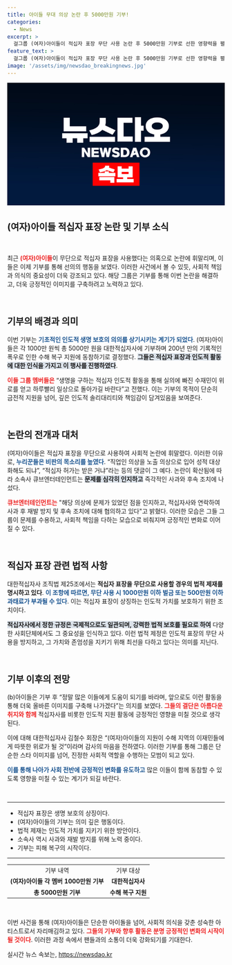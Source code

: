 ```yaml
---
title: 아이들 무대 의상 논란 후 5000만원 기부!
categories:
  - News
excerpt: >
  걸그룹 (여자)아이들이 적십자 표장 무단 사용 논란 후 5000만원 기부로 선한 영향력을 펼쳤습니다. 이들은 수해 복구 지원을 위해 마음을 전하며, 재발 방지를 약속했습니다.
feature_text: >
  걸그룹 (여자)아이들이 적십자 표장 무단 사용 논란 후 5000만원 기부로 선한 영향력을 펼쳤습니다. 이들은 수해 복구 지원을 위해 마음을 전하며, 재발 방지를 약속했습니다.
image: '/assets/img/newsdao_breakingnews.jpg'
---
```


<p><img src="/assets/img/newsdao_breakingnews.jpg" alt="cryptoinkorea 속보" /></p>

<h2 data-ke-size="size26">(여자)아이들 적십자 표장 논란 및 기부 소식</h2>

<p data-ke-size="size16">&nbsp;</p>

<p>최근 <b><span style="color: #ee2323;">(여자)아이들</span></b>이 무단으로 적십자 표장을 사용했다는 의혹으로 논란에 휘말리며, 이들은 이제 기부를 통해 선의의 행동을 보였다. 이러한 사건에서 볼 수 있듯, 사회적 책임과 의식의 중요성이 더욱 강조되고 있다. 해당 그룹은 기부를 통해 이번 논란을 해결하고, 더욱 긍정적인 이미지를 구축하려고 노력하고 있다. </p>

<p data-ke-size="size16">&nbsp;</p>

<h2 data-ke-size="size26">기부의 배경과 의미</h2>

<p>이번 기부는 <b><span style="color: #1a5490;">기초적인 인도적 생명 보호의 의의를 상기시키는 계기가 되었다</span></b>. (여자)아이들은 각 1000만 원씩 총 5000만 원을 대한적십자사에 기부하며 200년 만의 기록적인 폭우로 인한 수해 복구 지원에 동참하기로 결정했다. <b><span style="background-color: #21538527;">그들은 적십자 표장과 인도적 활동에 대한 인식을 가지고 이 행사를 진행하였다</span></b>.</p>

<p><b><span style="color: #ee2323;">이들 그룹 멤버들은</span></b> “생명을 구하는 적십자 인도적 활동을 통해 실의에 빠진 수재민이 위로를 얻고 하루빨리 일상으로 돌아가길 바란다”고 전했다. 이는 기부의 목적이 단순히 금전적 지원을 넘어, 깊은 인도적 솔리대리티와 책임감이 담겨있음을 보여준다.</p>

<p data-ke-size="size16">&nbsp;</p>

<h2 data-ke-size="size26">논란의 전개과 대처</h2>

<p>(여자)아이들은 적십자 표장을 무단으로 사용하여 사회적 논란에 휘말렸다. 이러한 이유로, <b><span style="color: #1a5490;">누리꾼들은 비판의 목소리를 높였다</span></b>. “직업인 의상을 노출 의상으로 입어 성적 대상화해도 되냐”, “적십자 허가는 받은 거냐”라는 등의 댓글이 그 예다. 논란이 확산됨에 따라 소속사 큐브엔터테인먼트는 <b><span style="background-color: #21538527;">문제를 심각히 인지하고</span></b> 즉각적인 사과와 후속 조치에 나섰다.</p>

<p><b><span style="color: #ee2323;">큐브엔터테인먼트는</span></b> "해당 의상에 문제가 있었던 점을 인지하고, 적십자사와 연락하여 사과 후 재발 방지 및 후속 조치에 대해 협의하고 있다"고 밝혔다. 이러한 모습은 그들 그룹이 문제를 수용하고, 사회적 책임을 다하는 모습으로 비춰지며 긍정적인 변화로 이어질 수 있다.</p>

<p data-ke-size="size16">&nbsp;</p>

<h2 data-ke-size="size26">적십자 표장 관련 법적 사항</h2>

<p>대한적십자사 조직법 제25조에서는 <b>적십자 표장을 무단으로 사용할 경우의 법적 제재를 명시하고 있다</b>. <b><span style="color: #1a5490;">이 조항에 따르면, 무단 사용 시 1000만원 이하 벌금 또는 500만원 이하 과태료가 부과될 수 있다</span></b>. 이는 적십자 표장이 상징하는 인도적 가치를 보호하기 위한 조치이다. </p>

<p><b><span style="background-color: #21538527;">적십자사에서 정한 규정은 국제적으로도 일관되며, 강력한 법적 보호를 필요로 하여</span></b> 다양한 사회단체에서도 그 중요성을 인식하고 있다. 이런 법적 제정은 인도적 표장의 무단 사용을 방지하고, 그 가치와 존엄성을 지키기 위해 최선을 다하고 있다는 의미를 지닌다.</p>

<p data-ke-size="size16">&nbsp;</p>

<h2 data-ke-size="size26">기부 이후의 전망</h2>

<p>(b)아이들은 기부 후 “정말 많은 이들에게 도움이 되기를 바라며, 앞으로도 이런 활동을 통해 더욱 올바른 이미지를 구축해 나가겠다”는 의지를 보였다. <b><span style="color: #ee2323;">그들의 결단은 아름다운 취지와 함께</span></b> 적십자사를 비롯한 인도적 지원 활동에 긍정적인 영향을 미칠 것으로 생각된다.</p>

<p>이에 대해 대한적십자사 김철수 회장은 “(여자)아이들의 지원이 수해 지역의 이재민들에게 따뜻한 위로가 될 것”이라며 감사의 마음을 전하였다. 이러한 기부를 통해 그룹은 단순한 스타 이미지를 넘어, 진정한 사회적 역할을 수행하는 모범이 되고 있다.</p>

<p><b><span style="color: #1a5490;">이를 통해 나아가 사회 전반에 긍정적인 변화를 유도하고</span></b> 많은 이들이 함께 동참할 수 있도록 영향을 미칠 수 있는 계기가 되길 바란다.</p>

<p data-ke-size="size16">&nbsp;</p>

<hr>

<ul>
    <li>적십자 표장은 생명 보호의 상징이다.</li>
    <li>(여자)아이들의 기부는 의미 깊은 행동이다.</li>
    <li>법적 제재는 인도적 가치를 지키기 위한 방안이다.</li>
    <li>소속사 역시 사과와 재발 방지를 위해 노력 중이다.</li>
    <li>기부는 피해 복구의 시작이다.</li>
</ul>

<hr>

<table style="width: 100%;">
    <tr>
        <td style="text-align: center;">기부 내역</td>
        <td style="text-align: center;">기부 대상</td>
    </tr>
    <tr>
        <td style="text-align: center; height: 17px;"><b>(여자)아이들 각 멤버 1000만원 기부</b></td>
        <td style="text-align: center; height: 17px;"><b>대한적십자사</b></td>
    </tr>
    <tr>
        <td style="text-align: center; height: 17px;"><b>총 5000만원 기부</b></td>
        <td style="text-align: center; height: 17px;"><b>수해 복구 지원</b></td>
    </tr>
</table>

<p data-ke-size="size16">&nbsp;</p>

<p>이번 사건을 통해 (여자)아이들은 단순한 아이돌을 넘어, 사회적 의식을 갖춘 성숙한 아티스트로서 자리매김하고 있다. <b><span style="color: #ee2323;">그들의 기부와 향후 활동은 분명 긍정적인 변화의 시작이 될 것이다</span></b>. 이러한 과정 속에서 팬들과의 소통이 더욱 강화되기를 기대한다.</p>
실시간 뉴스 속보는, <a href="https://newsdao.kr" rel="dofollow">https://newsdao.kr</a>


